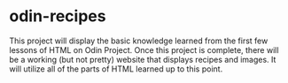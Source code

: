# odin-recipes
This project will display the basic knowledge learned from the first few
lessons of HTML on Odin Project. 
Once this project is complete, there will be a working (but not pretty)
website that displays recipes and images. 
It will utilize all of the parts of HTML learned up to this point.
